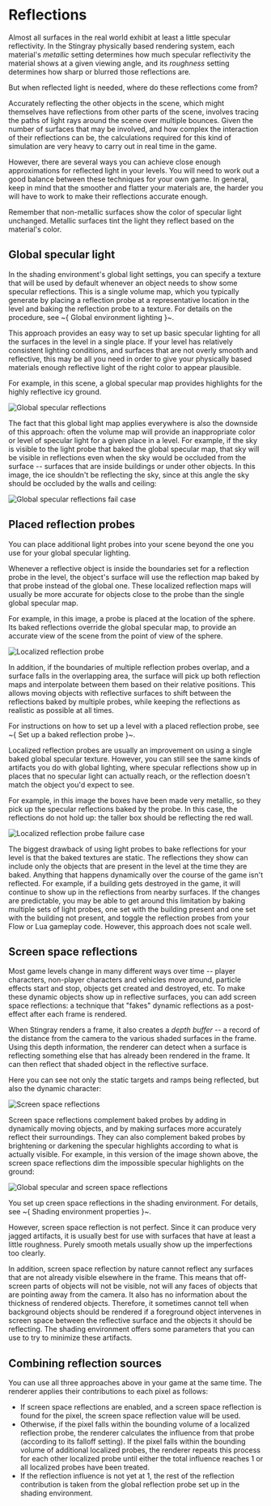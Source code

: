 # Reflections

Almost all surfaces in the real world exhibit at least a little specular reflectivity. In the Stingray physically based rendering system, each material's *metallic* setting determines how much specular reflectivity the material shows at a given viewing angle, and its *roughness* setting determines how sharp or blurred those reflections are.

But when reflected light is needed, where do these reflections come from?

Accurately reflecting the other objects in the scene, which might themselves have reflections from other parts of the scene, involves tracing the paths of light rays around the scene over multiple bounces. Given the number of surfaces that may be involved, and how complex the interaction of their reflections can be, the calculations required for this kind of simulation are very heavy to carry out in real time in the game.

However, there are several ways you can achieve close enough approximations for reflected light in your levels. You will need to work out a good balance between these techniques for your own game. In general, keep in mind that the smoother and flatter your materials are, the harder you will have to work to make their reflections accurate enough.

Remember that non-metallic surfaces show the color of specular light unchanged. Metallic surfaces tint the light they reflect based on the material's color.

## Global specular light

In the shading environment's global light settings, you can specify a texture that will be used by default whenever an object needs to show some specular reflections. This is a single volume map, which you typically generate by placing a reflection probe at a representative location in the level and baking the reflection probe to a texture. For details on the procedure, see ~{ Global environment lighting }~.

This approach provides an easy way to set up basic specular lighting for all the surfaces in the level in a single place. If your level has relatively consistent lighting conditions, and surfaces that are not overly smooth and reflective, this may be all you need in order to give your physically based materials enough reflective light of the right color to appear plausible.

For example, in this scene, a global specular map provides highlights for the highly reflective icy ground.

![Global specular reflections](../../images/reflections_global.jpg)

The fact that this global light map applies everywhere is also the downside of this approach: often the volume map will provide an inappropriate color or level of specular light for a given place in a level. For example, if the sky is visible to the light probe that baked the global specular map, that sky will be visible in reflections even when the sky would be occluded from the surface -- surfaces that are inside buildings or under other objects. In this image, the ice shouldn't be reflecting the sky, since at this angle the sky should be occluded by the walls and ceiling:

![Global specular reflections fail case](../../images/reflections_global_2.jpg)

## Placed reflection probes

You can place additional light probes into your scene beyond the one you use for your global specular lighting.

Whenever a reflective object is inside the boundaries set for a reflection probe in the level, the object's surface will use the reflection map baked by that probe instead of the global one. These localized reflection maps will usually be more accurate for objects close to the probe than the single global specular map.

For example, in this image, a probe is placed at the location of the sphere. Its baked reflections override the global specular map, to provide an accurate view of the scene from the point of view of the sphere.

![Localized reflection probe](../../images/reflections_local_probe.jpg)

In addition, if the boundaries of multiple reflection probes overlap, and a surface falls in the overlapping area, the surface will pick up both reflection maps and interpolate between them based on their relative positions. This allows moving objects with reflective surfaces to shift between the reflections baked by multiple probes, while keeping the reflections as realistic as possible at all times.

For instructions on how to set up a level with a placed reflection probe, see ~{ Set up a baked reflection probe }~.

Localized reflection probes are usually an improvement on using a single baked global specular texture. However, you can still see the same kinds of artifacts you do with global lighting, where specular reflections show up in places that no specular light can actually reach, or the reflection doesn't match the object you'd expect to see.

For example, in this image the boxes have been made very metallic, so they pick up the specular reflections baked by the probe. In this case, the reflections do not hold up: the taller box should be reflecting the red wall.

![Localized reflection probe failure case](../../images/reflections_local_probe_2.jpg)

The biggest drawback of using light probes to bake reflections for your level is that the baked textures are static. The reflections they show can include only the objects that are present in the level at the time they are baked. Anything that happens dynamically over the course of the game isn't reflected. For example, if a building gets destroyed in the game, it will continue to show up in the reflections from nearby surfaces. If the changes are predictable, you may be able to get around this limitation by baking multiple sets of light probes, one set with the building present and one set with the building not present, and toggle the reflection probes from your Flow or Lua gameplay code. However, this approach does not scale well.

## Screen space reflections

Most game levels change in many different ways over time -- player characters, non-player characters and vehicles move around, particle effects start and stop, objects get created and destroyed, etc. To make these dynamic objects show up in reflective surfaces, you can add screen space reflections: a technique that "fakes" dynamic reflections as a post-effect after each frame is rendered.

When Stingray renders a frame, it also creates a *depth buffer* -- a record of the distance from the camera to the various shaded surfaces in the frame. Using this depth information, the renderer can detect when a surface is reflecting something else that has already been rendered in the frame. It can then reflect that shaded object in the reflective surface.

Here you can see not only the static targets and ramps being reflected, but also the dynamic character:

![Screen space reflections](../../images/reflections_ssr.jpg)

Screen space reflections complement baked probes by adding in dynamically moving objects, and by making surfaces more accurately reflect their surroundings. They can also complement baked probes by brightening or darkening the specular highlights according to what is actually visible. For example, in this version of the image shown above, the screen space reflections dim the impossible specular highlights on the ground:

![Global specular and screen space reflections](../../images/reflections_global_ssr.jpg)

You set up creen space reflections in the shading environment. For details, see ~{ Shading environment properties }~.

However, screen space reflection is not perfect. Since it can produce very jagged artifacts, it is usually best for use with surfaces that have at least a little roughness. Purely smooth metals usually show up the imperfections too clearly.

In addition, screen space reflection by nature cannot reflect any surfaces that are not already visible elsewhere in the frame. This means that off-screen parts of objects will not be visible, not will any faces of objects that are pointing away from the camera. It also has no information about the thickness of rendered objects. Therefore, it sometimes cannot tell when background objects should be rendered if a foreground object intervenes in screen space between the reflective surface and the objects it should be reflecting. The shading environment offers some parameters that you can use to try to minimize these artifacts.

## Combining reflection sources

You can use all three approaches above in your game at the same time. The renderer applies their contributions to each pixel as follows:

-	If screen space reflections are enabled, and a screen space reflection is found for the pixel, the screen space reflection value will be used.
-	Otherwise, if the pixel falls within the bounding volume of a localized reflection probe, the renderer calculates the influence from that probe (according to its falloff setting). If the pixel falls within the bounding volume of additional localized probes, the renderer repeats this process for each other localized probe until either the total influence reaches 1 or all localized probes have been treated.
-	If the reflection influence is not yet at 1, the rest of the reflection contribution is taken from the global reflection probe set up in the shading environment.
